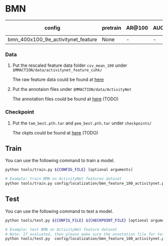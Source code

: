 # BMN
config | pretrain | AR@100| AUC | gpu_mem(M) | iter time(s) | ckpt | log
-|-|-|-|-|-|- | -
bmn_400x100_9e_activitynet_feature | None |-|-|-|-|[ckpt]()| [log]()

### Data
1. Put the rescaled feature data folder `csv_mean_100` under `$MMACTION/data/activitynet_feature_cuhk/`

    The raw feature data could be found at [here](https://github.com/wzmsltw/BSN-boundary-sensitive-network)

2. Put the annotaion files under `$MMACTION/data/ActivityNet`

    The annotation files could be found at [here]() (TODO)

### Checkpoint
1. Put the `tem_best.pth.tar` and `pem_best.pth.tar` under `checkpoints/`

    The ckpts could be found at [here]() (TODO)

## Train
You can use the following command to train a model.
```Bash
python tools/train.py ${CONFIG_FILE} [optional arguments]

# Example: train BMN on ActivityNet features dataset
python tools/train.py config/localization/bmn_feature_100_activitynet.py
```

## Test
You can use the following command to test a model.
```Bash
python tools/test.py ${CONFIG_FILE} ${CHECKPOINT_FILE} [optional arguments]

# Example: test BMN on ActivityNet feature dataset
# Note: If evaluated, then please make sure the annotation file for test data contains groundtruth.
python tools/test.py  config/localization/bmn_feature_100_activitynet.py checkpoints/SOME_CHECKPOINT.pth --eval AR@AN --out results.json
```
